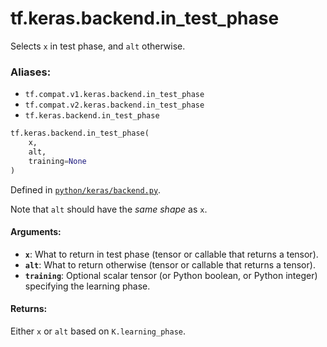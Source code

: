 <div itemscope itemtype="http://developers.google.com/ReferenceObject">
<meta itemprop="name" content="tf.keras.backend.in_test_phase" />
<meta itemprop="path" content="Stable" />
</div>

# tf.keras.backend.in_test_phase

Selects `x` in test phase, and `alt` otherwise.

### Aliases:

* `tf.compat.v1.keras.backend.in_test_phase`
* `tf.compat.v2.keras.backend.in_test_phase`
* `tf.keras.backend.in_test_phase`

``` python
tf.keras.backend.in_test_phase(
    x,
    alt,
    training=None
)
```



Defined in [`python/keras/backend.py`](/code/stable/tensorflow/python/keras/backend.py).

<!-- Placeholder for "Used in" -->

Note that `alt` should have the *same shape* as `x`.

#### Arguments:


* <b>`x`</b>: What to return in test phase
    (tensor or callable that returns a tensor).
* <b>`alt`</b>: What to return otherwise
    (tensor or callable that returns a tensor).
* <b>`training`</b>: Optional scalar tensor
    (or Python boolean, or Python integer)
    specifying the learning phase.


#### Returns:

Either `x` or `alt` based on `K.learning_phase`.
